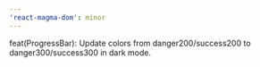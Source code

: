 ```yaml
---
'react-magma-dom': minor
---
```


feat(ProgressBar): Update colors from danger200/success200 to danger300/success300 in dark mode.